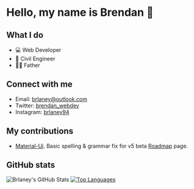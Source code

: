 # Hello, my name is Brendan 👋

## What I do

- 💻 Web Developer
- 🔧 Civil Engineer 
- 👨‍👦 Father

## Connect with me

* Email: <brlaney@outlook.com>
* Twitter: [brendan_webdev](https://twitter.com/Brendan_webdev)
* Instagram: [brlaney94](https://www.instagram.com/brlaney94/)

## My contributions

- [Material-Ui](https://github.com/mui-org/material-ui). Basic spelling & grammar fix for v5 beta [Roadmap](https://next.material-ui.com/discover-more/roadmap/) page. 

## GitHub stats

![Brlaney's GitHub Stats](https://github-readme-stats.vercel.app/api/?username=brlaney&theme=tokyonight&show_icons=true&private_count=true)
[![Top Languages](https://github-readme-stats.vercel.app/api/top-langs/?username=brlaney&theme=tokyonight&layout=compact)]()
